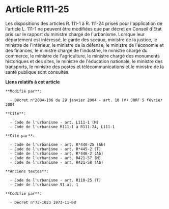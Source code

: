 # Article R111-25

Les dispositions des articles R. 111-1 à R. 111-24 prises pour l'application de l'article L. 111-1 ne peuvent être modifiées
que par décret en Conseil d'Etat pris sur le rapport du ministre chargé de l'urbanisme. Lorsque leur département est
intéressé, le garde des sceaux, ministre de la justice, le ministre de l'intérieur, le ministre de la défense, le ministre de
l'économie et des finances, le ministre chargé de l'industrie, le ministre chargé du commerce, le ministre de l'agriculture,
le ministre chargé des monuments historiques et des sites, le ministre de l'éducation nationale, le ministre des transports,
le ministre des postes et télécommunications et le ministre de la santé publique sont consultés.

**Liens relatifs à cet article**

	**Modifié par**:

	  - Décret n°2004-106 du 29 janvier 2004 - art. 10 (V) JORF 5 février 2004

	**Cite**:

	  - Code de l'urbanisme - art. L111-1 (M)
	  - Code de l'urbanisme R111-1 à R111-24, L111-1

	**Cité par**:

	  - Code de l'urbanisme - art. R*440-25 (Ab)
	  - Code de l'urbanisme - art. R*445-2 (T)
	  - Code de l'urbanisme - art. R*446-2 (Ab)
	  - Code de l'urbanisme - art. R421-57 (M)
	  - Code de l'urbanisme - art. R421-58 (Ab)

	**Anciens textes**:

	  - Code de l'urbanisme - art. R110-25 (T)
	  - Code de l'urbanisme 91 al. 1

	**Codifié par**:

	  - Décret n°73-1023 1973-11-08
